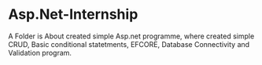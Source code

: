 # Asp.Net-Internship 
A Folder is About created simple Asp.net programme, where created simple CRUD, Basic conditional statetments, EFCORE, Database Connectivity and Validation program.

